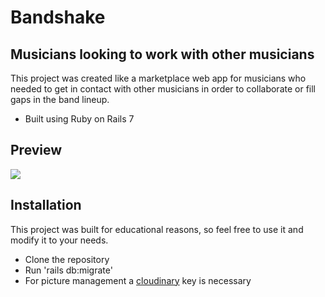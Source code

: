 <h1>Bandshake</h1>


<h2>Musicians looking to work with other musicians</h2>

<p>This project was created like a marketplace web app for musicians who needed to get in contact with other musicians in order to collaborate or fill gaps in the band lineup.</p>
<ul>
  <li>Built using Ruby on Rails 7</li>
</ul>

<h2>Preview</h2>
<img src='https://github.com/ahenla/band-shake/assets/126391927/35308c04-dbb0-4735-b526-6465d59c61e2' >

<h2>Installation</h2>
<p>This project was built for educational reasons, so feel free to use it and modify it to your needs.</p>
<ul>
  <li>Clone the repository</li>
  <li>Run 'rails db:migrate'</li>
  <li>For picture management a <a href='https://cloudinary.com/'>cloudinary</a> key is necessary</li>
</ul>



